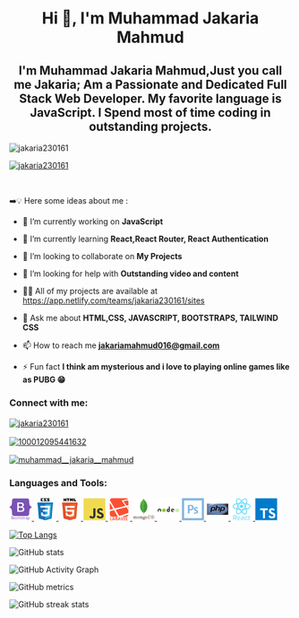 <h1 align="center">Hi 👋, I'm Muhammad Jakaria Mahmud</h1>
<h2 align="center">I'm Muhammad Jakaria Mahmud,Just you call me Jakaria; Am a Passionate and Dedicated Full Stack Web Developer. My favorite language is JavaScript. I Spend most of time coding in outstanding projects.</h2>

<p align="left"> <img src="https://komarev.com/ghpvc/?username=jakaria230161&label=Profile%20views&color=0e75b6&style=flat" alt="jakaria230161" /> </p>

<p align="left"> <a href="https://github.com/ryo-ma/github-profile-trophy"><img src="https://github-profile-trophy.vercel.app/?username=jakaria230161" alt="jakaria230161" /></a> </p>

<p align="left"> <a href="https://twitter.com/" target="blank"><img src="https://img.shields.io/twitter/follow/?logo=twitter&style=for-the-badge" alt="" /></a> </p>
  ➡️💡 Here some ideas about me :

- 🔭 I’m currently working on **JavaScript**

- 🌱 I’m currently learning **React,React Router, React Authentication**

- 👯 I’m looking to collaborate on **My Projects**

- 🤝 I’m looking for help with **Outstanding video and content**

- 👨‍💻 All of my projects are available at https://app.netlify.com/teams/jakaria230161/sites

- 💬 Ask me about **HTML,CSS, JAVASCRIPT, BOOTSTRAPS, TAILWIND CSS**

- 📫 How to reach me **jakariamahmud016@gmail.com**

- ⚡ Fun fact **I think am mysterious and i love to playing online games like as PUBG 😁**

<h3 align="left">Connect with me:</h3>

<p align="left">

<a href="https://linkedin.com/in/jakaria230161" target="blank"><img align="center" src="https://raw.githubusercontent.com/rahuldkjain/github-profile-readme-generator/master/src/images/icons/Social/linked-in-alt.svg" alt="jakaria230161" height="30" width="40" /></a>

<a href="https://fb.com/100012095441632" target="blank"><img align="center" src="https://raw.githubusercontent.com/rahuldkjain/github-profile-readme-generator/master/src/images/icons/Social/facebook.svg" alt="100012095441632" height="30" width="40" /></a>

<a href="https://instagram.com/muhammad__jakaria__mahmud" target="blank"><img align="center" src="https://raw.githubusercontent.com/rahuldkjain/github-profile-readme-generator/master/src/images/icons/Social/instagram.svg" alt="muhammad__jakaria__mahmud" height="30" width="40" /></a>

</p>

<h3 align="left">Languages and Tools:</h3>

<p align="left"> <a href="https://getbootstrap.com" target="_blank" rel="noreferrer"> <img src="https://raw.githubusercontent.com/devicons/devicon/master/icons/bootstrap/bootstrap-plain-wordmark.svg" alt="bootstrap" width="40" height="40"/> </a> <a href="https://www.w3schools.com/css/" target="_blank" rel="noreferrer"> <img src="https://raw.githubusercontent.com/devicons/devicon/master/icons/css3/css3-original-wordmark.svg" alt="css3" width="40" height="40"/> </a> <a href="https://www.w3.org/html/" target="_blank" rel="noreferrer"> <img src="https://raw.githubusercontent.com/devicons/devicon/master/icons/html5/html5-original-wordmark.svg" alt="html5" width="40" height="40"/> </a> <a href="https://developer.mozilla.org/en-US/docs/Web/JavaScript" target="_blank" rel="noreferrer"> <img src="https://raw.githubusercontent.com/devicons/devicon/master/icons/javascript/javascript-original.svg" alt="javascript" width="40" height="40"/> </a> <a href="https://laravel.com/" target="_blank" rel="noreferrer"> <img src="https://raw.githubusercontent.com/devicons/devicon/master/icons/laravel/laravel-plain-wordmark.svg" alt="laravel" width="40" height="40"/> </a> <a href="https://www.mongodb.com/" target="_blank" rel="noreferrer"> <img src="https://raw.githubusercontent.com/devicons/devicon/master/icons/mongodb/mongodb-original-wordmark.svg" alt="mongodb" width="40" height="40"/> </a> <a href="https://nodejs.org" target="_blank" rel="noreferrer"> <img src="https://raw.githubusercontent.com/devicons/devicon/master/icons/nodejs/nodejs-original-wordmark.svg" alt="nodejs" width="40" height="40"/> </a> <a href="https://www.photoshop.com/en" target="_blank" rel="noreferrer"> <img src="https://raw.githubusercontent.com/devicons/devicon/master/icons/photoshop/photoshop-line.svg" alt="photoshop" width="40" height="40"/> </a> <a href="https://www.php.net" target="_blank" rel="noreferrer"> <img src="https://raw.githubusercontent.com/devicons/devicon/master/icons/php/php-original.svg" alt="php" width="40" height="40"/> </a> <a href="https://reactjs.org/" target="_blank" rel="noreferrer"> <img src="https://raw.githubusercontent.com/devicons/devicon/master/icons/react/react-original-wordmark.svg" alt="react" width="40" height="40"/> </a> <a href="https://www.typescriptlang.org/" target="_blank" rel="noreferrer"> <img src="https://raw.githubusercontent.com/devicons/devicon/master/icons/typescript/typescript-original.svg" alt="typescript" width="40" height="40"/> </a> </p>







[![Top Langs](https://github-readme-stats.vercel.app/api/top-langs/?username=Jakaria230161)](https://github.com/anuraghazra/github-readme-stats)

![GitHub stats](https://github-readme-stats.vercel.app/api?username=Jakaria230161&show_icons=true&count_private=true)  

![GitHub Activity Graph](https://activity-graph.herokuapp.com/graph?username=Jakaria230161)  

![GitHub metrics](https://metrics.lecoq.io/Jakaria230161)  

![GitHub streak stats](https://github-readme-streak-stats.herokuapp.com/?user=Jakaria230161)  















